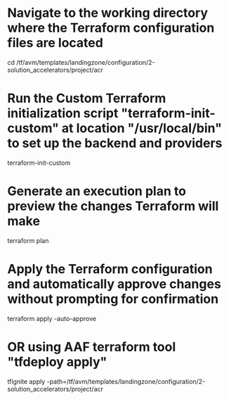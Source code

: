 # Navigate to the working directory where the Terraform configuration files are located
cd /tf/avm/templates/landingzone/configuration/2-solution_accelerators/project/acr

# Run the **Custom** Terraform initialization script "terraform-init-custom" at location "/usr/local/bin" to set up the backend and providers
terraform-init-custom 

# Generate an execution plan to preview the changes Terraform will make
terraform plan

# Apply the Terraform configuration and automatically approve changes without prompting for confirmation
terraform apply -auto-approve


# OR using AAF terraform tool "tfdeploy apply"
tfignite apply -path=/tf/avm/templates/landingzone/configuration/2-solution_accelerators/project/acr